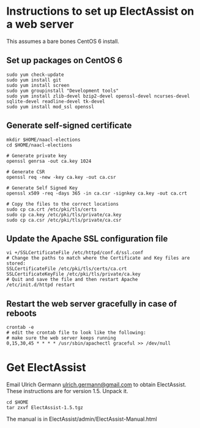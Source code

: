 # Instructions to set up ElectAssist on a web server

This assumes a bare bones CentOS 6 install.

## Set up packages on CentOS 6

    sudo yum check-update
    sudo yum install git
    sudo yum install screen
    sudo yum groupinstall "Development tools"
    sudo yum install zlib-devel bzip2-devel openssl-devel ncurses-devel sqlite-devel readline-devel tk-devel
    sudo yum install mod_ssl openssl

## Generate self-signed certificate

    mkdir $HOME/naacl-elections
    cd $HOME/naacl-elections

    # Generate private key 
    openssl genrsa -out ca.key 1024 

    # Generate CSR 
    openssl req -new -key ca.key -out ca.csr

    # Generate Self Signed Key
    openssl x509 -req -days 365 -in ca.csr -signkey ca.key -out ca.crt

    # Copy the files to the correct locations
    sudo cp ca.crt /etc/pki/tls/certs
    sudo cp ca.key /etc/pki/tls/private/ca.key
    sudo cp ca.csr /etc/pki/tls/private/ca.csr

## Update the Apache SSL configuration file

    vi +/SSLCertificateFile /etc/httpd/conf.d/ssl.conf
    # Change the paths to match where the Certificate and Key files are stored:
    SSLCertificateFile /etc/pki/tls/certs/ca.crt
    SSLCertificateKeyFile /etc/pki/tls/private/ca.key
    # Quit and save the file and then restart Apache
    /etc/init.d/httpd restart

## Restart the web server gracefully in case of reboots

    crontab -e
    # edit the crontab file to look like the following:
    # make sure the web server keeps running
    0,15,30,45 * * * * /usr/sbin/apachectl graceful >> /dev/null

# Get ElectAssist

Email Ulrich Germann <ulrich.germann@gmail.com> to obtain ElectAssist. These instructions are for version 1.5. Unpack it.

    cd $HOME
    tar zxvf ElectAssist-1.5.tgz

The manual is in ElectAssist/admin/ElectAssist-Manual.html


